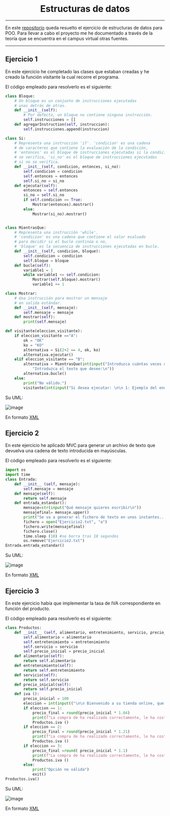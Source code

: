 <h1 align="center">Estructuras de datos</h1>

---
En este [repositorio](https://github.com/Diegodesantos1/Ejercicios_Estructuras_Datos) queda resuelto el ejercicio de estructuras de datos para POO. Para llevar a cabo el proyecto me he documentado a través de la teoría que se encuentra en el campus virtual otras fuentes.
***
## Ejercicio 1

En este ejercicio he completado las clases que estaban creadas y he creado la función visitante la cual recorre el programa.

El código empleado para resolverlo es el siguiente: 

```python
class Bloque:
    # Un bloque es un conjunto de instrucciones ejecutadas
    # unas detrás de otras.
    def __init__(self):
        # Por defecto, un bloque no contiene ninguna instrucción.
        self.instrucciones = []
    def agregarInstruction(self, instruccion):
        self.instrucciones.append(instruccion)

class Si:
    # Representa una instrucción 'if'. 'condicion' es una cadena
    # de caracteres que contiene la evaluación de la condición,
    # 'entonces' es el bloque de instrucciones ejecutadas si la condición
    # se verifica, 'si_no' es el bloque de instrucciones ejecutadas
    # si no se verifica.
    def __init__(self, condicion, entonces, si_no):
        self.condicion = condicion
        self.entonces = entonces
        self.si_no = si_no
    def ejecutar(self):
        entonces = self.entonces
        si_no = self.si_no
        if self.condicion == True:
            Mostrar(entonces).mostrar()
        else:
            Mostrar(si_no).mostrar()


class MientrasQue:
    # Representa una instrucción 'while'.
    # 'condicion' es una cadena que contiene el valor evaluado
    # para decidir si el bucle continúa o no,
    # 'bloque' es la secuencia de instrucciones ejecutadas en bucle.
    def __init__(self, condicion, bloque):
        self.condicion = condicion
        self.bloque = bloque
    def bucle(self):
        variable1 = 1
        while variable1 <= self.condicion:
            Mostrar(self.bloque).mostrar()
            variable1 += 1

class Mostrar:
    # Una instrucción para mostrar un mensaje
    # en salida estándar.
    def __init__(self, mensaje):
        self.mensaje = mensaje
    def mostrar(self):
        print(self.mensaje)

def visitante(eleccion_visitante):
    if eleccion_visitante =="A":
        ok = "OK"
        ko = "KO"
        alternativa = Si(2+2 == 4, ok, ko)
        alternativa.ejecutar()
    elif eleccion_visitante == "B":
        alternativa = MientrasQue(int(input("Introduzca cuántas veces quiere ejecutar el bucle:\n")), input(
            "Introduzca el texto que desee:\n"))
        alternativa.bucle()
    else:
        print("No válido.")
        visitante(int(input("Si desea ejecutar: \n\n 1: Ejemplo del enunciado 1 \n\n 2: Bucle de la clase MientrasQue\n\n")))
```

Su UML:

![image](https://user-images.githubusercontent.com/91721855/163720666-79510564-6e94-408a-83b8-42105955bd21.png)

En formato [XML](https://github.com/Diegodesantos1/Ejercicios_Estructuras_Datos/blob/main/UML/Ejercicio1.drawio)

## Ejercicio 2

En este ejercicio he aplicado MVC para generar un archivo de texto que devuelva una cadena de texto introducida en mayúsculas.

El código empleado para resolverlo es el siguiente:

```python
import os
import time
class Entrada:
    def __init__ (self, mensaje):
        self.mensaje = mensaje
    def mensaje(self):
        return self.mensaje
    def entrada_estandar():
        mensaje=str(input("Qué mensaje quieres escribir\n"))
        mensajefinal= mensaje.upper()
        print("Se va a generar el fichero de texto en unos instantes...")
        fichero = open("Ejercicio2.txt", "a")
        fichero.write(mensajefinal)
        fichero.close()
        time.sleep (10) #se borra tras 10 segundos
        os.remove("Ejercicio2.txt")
Entrada.entrada_estandar()
```

Su UML:

![image](https://user-images.githubusercontent.com/91721855/163720720-6424389c-5e93-4f74-8b50-4d5f5ef78583.png)

En formato [XML](https://github.com/Diegodesantos1/Ejercicios_Estructuras_Datos/blob/main/UML/Ejercicio2.drawio)

## Ejercicio 3

En este ejercicio había que implementar la tasa de IVA correspondiente en función del producto.

El código empleado para resolverlo es el siguiente:

```python
class Productos:
    def __init__ (self, alimentario, entretenimiento, servicio, precio_inicial):
        self.alimentario = alimentario
        self.entretenimiento = entretenimiento
        self.servicio = servicio
        self.precio_inicial = precio_inicial
    def alimentario(self):
        return self.alimentario
    def entretenimiento(self):
        return self.entretenimiento
    def servicio(self):
        return self.servicio
    def precio_inicial(self):
        return self.precio_inicial
    def iva ():
        precio_inicial = 100
        eleccion = int(input(("\n\n Bienvenido a su tienda online, que desea comprar con sus 100€: \n 1: Alimentos \n 2: Servicio \n 3: Entretenimiento \n 4: Terminar el programa\n")))
        if eleccion == 1:
            precio_final = round(precio_inicial * 1.04)
            print(f"La compra de ha realizado correctamente, le ha costado {precio_final}€")
            Productos.iva ()
        if eleccion == 2:
            precio_final = round(precio_inicial * 1.21)
            print(f"La compra de ha realizado correctamente, le ha costado {precio_final}€")
            Productos.iva ()
        if eleccion == 3:
            precio_final =round( precio_inicial * 1.1)
            print(f"La compra de ha realizado correctamente, le ha costado {precio_final}€")
            Productos.iva ()
        else:
            print("Opción no válida")
            exit()
Productos.iva()
```

Su UML:

![image](https://user-images.githubusercontent.com/91721855/163720757-2d34eba4-e375-442e-89ff-db3d8947828a.png)


En formato [XML](https://github.com/Diegodesantos1/Ejercicios_Estructuras_Datos/blob/main/UML/Ejercicio3.drawio)

